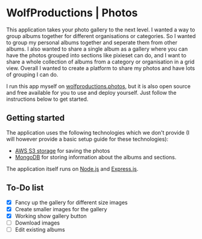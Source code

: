 # WolfProductions | Photos

This application takes your photo gallery to the next level. I wanted a way to group albums together for different organisations or categories. So I wanted to group my personal albums together and seperate them from other albums. I also wanted to share a single album as a gallery where you can have the photos grouped into sections like pixieset can do, and I want to share a whole collection of albums from a category or organisation in a grid view. Overall I wanted to create a platform to share my photos and have lots of grouping I can do.

I run this app myself on [wolfproductions.photos](https://wolfproductions.photos), but it is also open source and free available for you to use and deploy yourself. Just follow the instructions below to get started.

## Getting started

The application uses the following technologies which we don't provide (I will however provide a basic setup guide for these technologies):

- [AWS S3 storage](https://aws.amazon.com/s3/) for saving the photos
- [MongoDB](https://mongodb.com/) for storing information about the albums and sections.

The application itself runs on [Node.js](https://nodejs.org/) and [Express.js](https://expressjs.com/).

## To-Do list

- [x] Fancy up the gallery for different size images
- [x] Create smaller images for the gallery
- [x] Working show gallery button
- [ ] Download images
- [ ] Edit existing albums

